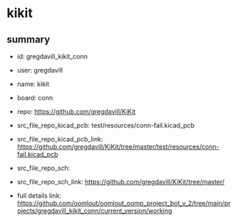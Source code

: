 # kikit
 
## summary 
* id: gregdavill_kikit_conn
* user: gregdavill
* name: kikit
* board: conn
* repo: https://github.com/gregdavill/KiKit
* src_file_repo_kicad_pcb: test/resources/conn-fail.kicad_pcb
* src_file_repo_kicad_pcb_link: https://github.com/gregdavill/KiKit/tree/master/test/resources/conn-fail.kicad_pcb


* src_file_repo_sch: 
* src_file_repo_sch_link: https://github.com/gregdavill/KiKit/tree/master/
* full details link: https://github.com/oomlout/oomlout_oomp_project_bot_v_2/tree/main/projects/gregdavill_kikit_conn/current_version/working  







